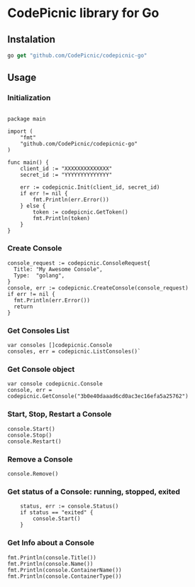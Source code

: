 # CodePicnic library for Go

## Instalation

```javascript
go get "github.com/CodePicnic/codepicnic-go"
```

## Usage

### Initialization

```golang

package main

import (
    "fmt"
    "github.com/CodePicnic/codepicnic-go"
)

func main() {
    client_id := "XXXXXXXXXXXXXX"
    secret_id := "YYYYYYYYYYYYYY"

    err := codepicnic.Init(client_id, secret_id)
    if err != nil {
        fmt.Println(err.Error())
    } else {
        token := codepicnic.GetToken()
        fmt.Println(token)
    }
}

```

### Create Console

```golang
console_request := codepicnic.ConsoleRequest{
  Title: "My Awesome Console",
  Type:  "golang",
}
console, err := codepicnic.CreateConsole(console_request)
if err != nil {
  fmt.Println(err.Error())
  return
}

```

### Get Consoles List 

```golang
var consoles []codepicnic.Console
consoles, err = codepicnic.ListConsoles()`
```

### Get Console object
```golang
var console codepicnic.Console
console, err = codepicnic.GetConsole("3b0e40daaad6cd0ac3ec16efa5a25762")

```

### Start, Stop, Restart a  Console 

```golang
console.Start()
console.Stop()
console.Restart()
```

### Remove a  Console 

```golang
console.Remove()
```
### Get status of a Console: running, stopped, exited

```golang
    status, err := console.Status()
    if status == "exited" {
        console.Start()
    }

```
### Get Info about a Console

```golang
fmt.Println(console.Title())
fmt.Println(console.Name())
fmt.Println(console.ContainerName())
fmt.Println(console.ContainerType())
```

